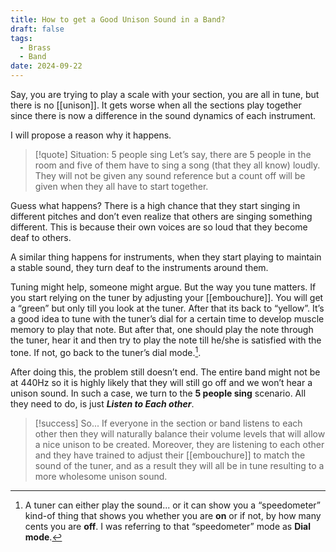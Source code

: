 ```yaml
---
title: How to get a Good Unison Sound in a Band?
draft: false
tags:
  - Brass
  - Band
date: 2024-09-22
---
```

Say, you are trying to play a scale with your section, you are all in tune, but there is no [[unison]]. It gets worse when all the sections play together since there is now a difference in the sound dynamics of each instrument.

I will propose a reason why it happens.


> [!quote] Situation: 5 people sing
> Let’s say, there are 5 people in the room and five of them have to sing a song (that they all know) loudly. They will not be given any sound reference but a count off will be given when they all have to start together.

Guess what happens? There is a high chance that they start singing in different pitches and don’t even realize that others are singing something different. This is because their own voices are so loud that they become deaf to others.

A similar thing happens for instruments, when they start playing to maintain a stable sound, they turn deaf to the instruments around them.

Tuning might help, someone might argue. But the way you tune matters. If you start relying on the tuner by adjusting your [[embouchure]]. You will get a “green” but only till you look at the tuner. After that its back to “yellow”. It’s a good idea to tune with the tuner’s dial for a certain time to develop muscle memory to play that note. But after that, one should play the note through the tuner, hear it and then try to play the note till he/she is satisfied with the tone. If not, go back to the tuner’s dial mode.[^tuner].

After doing this, the problem still doesn’t end. The entire band might not be at $440 \textrm{Hz}$ so it is highly likely that they will still go off and we won’t hear a unison sound. In such a case, we turn to the **5 people sing** scenario. All they need to do, is just ***Listen to Each other***.


> [!success] So...
> If everyone in the section or band listens to each other then they will naturally balance their volume levels that will allow a nice unison to be created. Moreover, they are listening to each other and they have trained to adjust their [[embouchure]] to match the sound of the tuner, and as a result they will all be in tune resulting to a more wholesome unison sound.

[^tuner]: A tuner can either play the sound... or it can show you a “speedometer” kind-of thing that shows you whether you are **on** or if not, by how many cents you are **off**. I was referring to that “speedometer” mode as **Dial mode**.